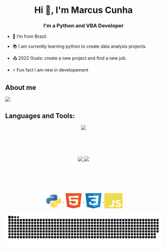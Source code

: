 

<h1 align="center">Hi 👋, I'm Marcus Cunha</h1>
<h3 align="center">I'm a Python and VBA Developer</h3>
 


- :house_with_garden: I’m from Brazil.

- :books: I am currently learning python to create data analysis projects.

- :outbox_tray: 2022 Goals: create a new project and find a new job.

- ⚡ Fun fact I am new in developement

## About me

 <div>
<a href="https://www.linkedin.com/in/marcus-cunha-18762718a/"><img src="https://img.shields.io/badge/-LinkedIn-%230077B5?style=for-the-badge&logo=linkedin&logoColor=white" target="_blank"></a> 


## Languages  and Tools:

 <div align="center" style="display-flex">
 
  <img src="https://github-readme-streak-stats.herokuapp.com/?user=AliceCullen-html&theme=dark&date_format=M%20j%5B%2C%20Y%5D"/>
  
</div>

<br></br>
<div align="center" style="display-flex; padding: 20px;">
 <a href="https://github.com/AliceCullen-html>
 
<img height="180em" src="https://github-readme-stats.vercel.app/api?username=AliceCullen-html&show_icons=true&theme=dark&include_all_commits=true&count_private=false"/>
 <img height="180em" src="https://github-readme-stats.vercel.app/api?username=AliceCullen-html&show_icons=true&theme=dark&include_all_commits=true&count_private=false"/>
  <img height="180em" src="https://github-readme-stats.vercel.app/api/top-langs/?username=AliceCullen-html&layout=compact&langs_count=7&theme=dark"/>
</div>
 
                                                                                                                                                   
 <br></br>                                                                                                                                                  


 <div align="center" style="display-flex" style="margin: 2rem"><br>
   <a href="https://github.com/AliceCullen-html">
    <img align="center" alt="AlicePy" height="50" width="60" src="https://raw.githubusercontent.com/devicons/devicon/master/icons/python/python-original.svg">              <img align="center" alt="Alice-HTML" height="50" width="60" src="https://raw.githubusercontent.com/devicons/devicon/master/icons/html5/html5-original.svg">
                                 
<img align="center" alt="Alice-CSS" height="50" width="60" src="https://raw.githubusercontent.com/devicons/devicon/master/icons/css3/css3-original.svg">
 <img align="center" alt="Alice-Js" height="50" width="60" src="https://raw.githubusercontent.com/devicons/devicon/master/icons/javascript/javascript-plain.svg">
  


  
</div>

  ![Snake animation](https://github.com/AliceCullen-html/AliceCullen-html/blob/output/github-contribution-grid-snake.svg)
 









